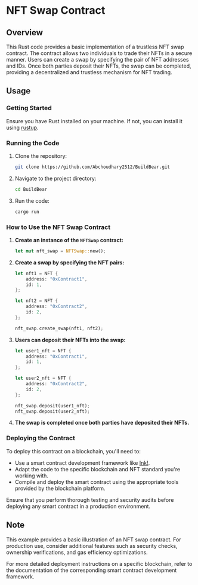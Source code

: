 # NFT Swap Contract

## Overview

This Rust code provides a basic implementation of a trustless NFT swap contract. The contract allows two individuals to trade their NFTs in a secure manner. Users can create a swap by specifying the pair of NFT addresses and IDs. Once both parties deposit their NFTs, the swap can be completed, providing a decentralized and trustless mechanism for NFT trading.

## Usage

### Getting Started

Ensure you have Rust installed on your machine. If not, you can install it using [rustup](https://rustup.rs/).

### Running the Code

1. Clone the repository:

    ```bash
    git clone https://github.com/Abchoudhary2512/BuildBear.git
    ```

2. Navigate to the project directory:

    ```bash
    cd BuildBear
    ```

3. Run the code:

    ```bash
    cargo run
    ```

### How to Use the NFT Swap Contract

1. **Create an instance of the `NFTSwap` contract:**

    ```rust
    let mut nft_swap = NFTSwap::new();
    ```

2. **Create a swap by specifying the NFT pairs:**

    ```rust
    let nft1 = NFT {
        address: "0xContract1",
        id: 1,
    };

    let nft2 = NFT {
        address: "0xContract2",
        id: 2,
    };

    nft_swap.create_swap(nft1, nft2);
    ```

3. **Users can deposit their NFTs into the swap:**

    ```rust
    let user1_nft = NFT {
        address: "0xContract1",
        id: 1,
    };

    let user2_nft = NFT {
        address: "0xContract2",
        id: 2,
    };

    nft_swap.deposit(user1_nft);
    nft_swap.deposit(user2_nft);
    ```

4. **The swap is completed once both parties have deposited their NFTs.**

### Deploying the Contract

To deploy this contract on a blockchain, you'll need to:

- Use a smart contract development framework like [Ink!](https://substrate.dev/substrate-contracts-workshop/#/).
- Adapt the code to the specific blockchain and NFT standard you're working with.
- Compile and deploy the smart contract using the appropriate tools provided by the blockchain platform.

Ensure that you perform thorough testing and security audits before deploying any smart contract in a production environment.

## Note

This example provides a basic illustration of an NFT swap contract. For production use, consider additional features such as security checks, ownership verifications, and gas efficiency optimizations.

For more detailed deployment instructions on a specific blockchain, refer to the documentation of the corresponding smart contract development framework.
